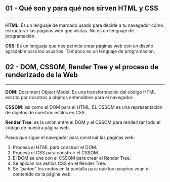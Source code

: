 ## 01 - Qué son y para qué nos sirven HTML y CSS
-------------------------------------------------------------

**HTML**: Es un lenguaje de marcado usado para decirle a tu navegador cómo estructurar las páginas web que visitas. No es un lenguaje de programación.

**CSS**: Es un lenguaje que nos permite crear páginas web con un diseño agradable para los usuarios. Tampoco es un lenguaje de programación.

## 02 - DOM, CSSOM, Render Tree y el proceso de renderizado de la Web
-------------------------------------------------------------
**DOM**: Document Object Model. Es una transformación del código HTML escrito por nosotros a objetos entendibles para el navegador.

**CSSOM**: así como el DOM para el HTML, EL CSSOM es una representación de objetos de nuestros estilos en CSS.

**Render Tree**: es la unión entre el DOM y el CSSOM para renderizar todo el código de nuestra página web.

Pasos que sigue el navegador para construir las páginas web:

1.  Procesa el HTML para construir el DOM.
2.  Procesa el CSS para construir el CSSOM.
3.  El DOM se une con el CSSOM para crear el Render Tree.
4.  Se aplican los estilos CSS en el Render Tree.
5.  Se “_pintan_” los nodos en la pantalla para que los usuarios vean el contenido de la página web.